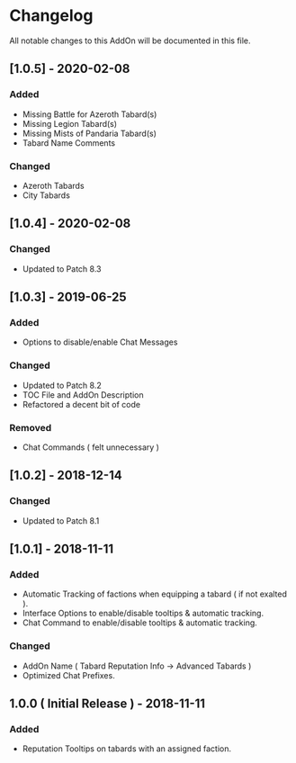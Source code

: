 # Changelog
All notable changes to this AddOn will be documented in this file.

## [1.0.5] - 2020-02-08
### Added
- Missing Battle for Azeroth Tabard(s)
- Missing Legion Tabard(s)
- Missing Mists of Pandaria Tabard(s)
- Tabard Name Comments

### Changed
- Azeroth Tabards
- City Tabards

## [1.0.4] - 2020-02-08
### Changed
- Updated to Patch 8.3

## [1.0.3] - 2019-06-25
### Added
- Options to disable/enable Chat Messages
### Changed
- Updated to Patch 8.2
- TOC File and AddOn Description
- Refactored a decent bit of code
### Removed
- Chat Commands ( felt unnecessary )

## [1.0.2] - 2018-12-14
### Changed
- Updated to Patch 8.1

## [1.0.1] - 2018-11-11
### Added
- Automatic Tracking of factions when equipping a tabard ( if not exalted ).
- Interface Options to enable/disable tooltips & automatic tracking.
- Chat Command to enable/disable tooltips & automatic tracking.
### Changed
- AddOn Name ( Tabard Reputation Info -> Advanced Tabards )
- Optimized Chat Prefixes.

## 1.0.0 ( Initial Release ) - 2018-11-11
### Added
- Reputation Tooltips on tabards with an assigned faction.
